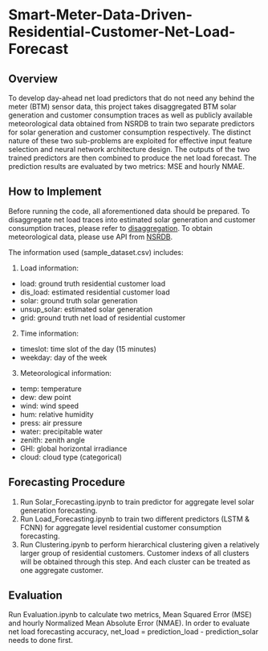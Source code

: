 # Smart-Meter-Data-Driven-Residential-Customer-Net-Load-Forecast
## Overview
To develop day-ahead net load predictors that do not need any behind the meter (BTM) sensor data, this project takes disaggregated BTM solar generation and customer consumption traces as well as publicly available meteorological data obtained from NSRDB to train two separate predictors for solar generation and customer consumption respectively. The distinct nature of these two sub-problems are exploited for effective input feature selection and neural network architecture design. The outputs of the two trained predictors are then combined to produce the net load forecast. The prediction results are evaluated by two metrics: MSE and hourly NMAE.
## How to Implement
Before running the code, all aforementioned data should be prepared. To disaggregate net load traces into estimated solar generation and customer consumption traces, please refer to [disaggregation](http://www.ece.sunysb.edu/~yzhao/PZ_SGC22.pdf). To obtain meteorological data, please use API from [NSRDB](https://nsrdb.nrel.gov/).

The information used (sample_dataset.csv) includes:

1.  Load information:
*   load: ground truth residential customer load
*   dis_load: estimated residential customer load
*   solar: ground truth solar generation
*   unsup_solar: estimated solar generation
*   grid: ground truth net load of residential customer

2.  Time information:
*   timeslot: time slot of the day (15 minutes)
*   weekday: day of the week

3.  Meteorological information:
*   temp: temperature
*   dew: dew point
*   wind: wind speed
*   hum: relative humidity
*   press: air pressure
*   water: precipitable water
*   zenith: zenith angle
*   GHI: global horizontal irradiance
*   cloud: cloud type (categorical)

## Forecasting Procedure
1.  Run Solar_Forecasting.ipynb to train predictor for aggregate level solar generation forecasting. 
2.  Run Load_Forecasting.ipynb to train two different predictors (LSTM & FCNN) for aggregate level residential customer consumption forecasting. 
3.  Run Clustering.ipynb to perform hierarchical clustering given a relatively larger group of residential customers. Customer indexs of all clusters will
    be obtained through this step. And each cluster can be treated as one aggregate customer.

## Evaluation
Run Evaluation.ipynb to calculate two metrics, Mean Squared Error (MSE) and hourly Normalized Mean Absolute Error (NMAE).
In order to evaluate net load forecasting accuracy, net_load = prediction_load - prediction_solar needs to done first.
